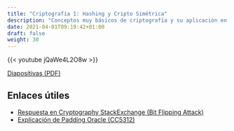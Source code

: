 ```yaml
---
title: "Criptografía 1: Hashing y Cripto Simétrica"
description: "Conceptos muy básicos de criptografía y su aplicación en problemas de CTF"
date: 2021-04-01T09:19:42+01:00
draft: false
weight: 30
---
```


{{< youtube jQaWe4L2O8w >}}

[Diapositivas (PDF)](cripto-1.pdf)

## Enlaces útiles

* [Respuesta en Cryptography StackExchange (Bit Flipping Attack)](https://crypto.stackexchange.com/questions/66085/bit-flipping-attack-on-cbc-mode)
* [Explicación de Padding Oracle (CC5312)](https://users.dcc.uchile.cl/~eriveros/cc5312/anexos/padding-oracle/)
